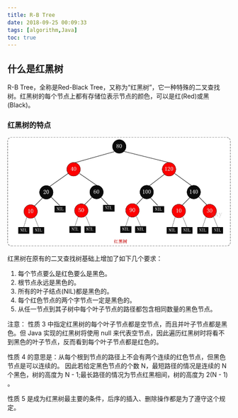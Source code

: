 ```yaml
---
title: R-B Tree
date: 2018-09-25 00:09:33
tags: [algorithm,Java] 
toc: true
---
```


## 什么是红黑树

R-B Tree，全称是Red-Black Tree，又称为“红黑树”，它一种特殊的二叉查找树。红黑树的每个节点上都有存储位表示节点的颜色，可以是红(Red)或黑(Black)。

### 红黑树的特点

![示意图](/img/r-b-tree-1.jpg)

红黑树在原有的二叉查找树基础上增加了如下几个要求：

1. 每个节点要么是红色要么是黑色。
2. 根节点永远是黑色的。
3. 所有的叶子结点(NIL)都是黑色的。
4. 每个红色节点的两个字节点一定是黑色的。
5. 从任一节点到其子树中每个叶子节点的路径都包含相同数量的黑色节点。

注意： 
性质 3 中指定红黑树的每个叶子节点都是空节点，而且并叶子节点都是黑色。但 Java 实现的红黑树将使用 null 来代表空节点，因此遍历红黑树时将看不到黑色的叶子节点，反而看到每个叶子节点都是红色的。

性质 4 的意思是：从每个根到节点的路径上不会有两个连续的红色节点，但黑色节点是可以连续的。 
因此若给定黑色节点的个数 N，最短路径的情况是连续的 N 个黑色，树的高度为 N - 1;最长路径的情况为节点红黑相间，树的高度为 2(N - 1) 。

性质 5 是成为红黑树最主要的条件，后序的插入、删除操作都是为了遵守这个规定。

